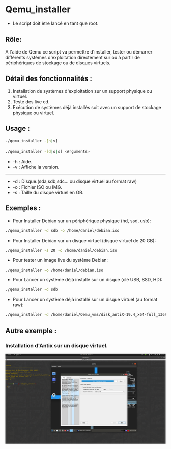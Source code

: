# Qemu_installer

  - Le script doit être lancé en tant que root.
  
  ## Rôle:                                                                                   
  A l'aide de Qemu ce script va permettre d'installer, tester ou démarrer différents systèmes d'exploitation 
  directement sur ou à partir de périphériques de stockage ou de disques virtuels.
  
  ## Détail des fonctionnalités :
  1. Installation de systèmes d'exploitation sur un support physique ou virtuel.
  2. Teste des live cd.
  3. Exécution de systèmes déjà installés soit avec un support de stockage physique ou virtuel.

  ## Usage :
  ```Bash
  ./qemu_installer -[h|v]
  
  ./qemu_installer -[d|o|s] <Arguments>
  ```  
  * -h : Aide.
  * -v : Affiche la version.
  ---
  * -d : Disque.(sda,sdb,sdc... ou disque virtuel au format raw)
  * -o : Fichier ISO ou IMG.
  * -s : Taille du disque virtuel en GB.

  ## Exemples :
  * Pour Installer Debian sur un périphérique physique (hd, ssd, usb):
  ```Bash  
  ./qemu_installer -d sdb -o /home/daniel/debian.iso
  ```  
  * Pour Installer Debian sur un disque virtuel (disque virtuel de 20 GB):
  ```Bash
  ./qemu_installer -s 20 -o /home/daniel/debian.iso  
  ```  
  * Pour tester un image live du système Debian:
  ```Bash
  ./qemu_installer -o /home/daniel/debian.iso
  ```
  * Pour Lancer un système déjà installé sur un disque (clé USB, SSD, HD):
  ```Bash
  ./qemu_installer -d sdb
  ```  
  * Pour Lancer un système déjà installé sur un disque virtuel (au format raw):
  ```Bash
  ./qemu_installer -d /home/daniel/Qemu_vms/disk_antiX-19.4_x64-full_13692.img
  ```
  
  ## Autre exemple :
  ### Installation d'Antix sur un disque virtuel.
  ![Image logo google](images/cap.png)

  
